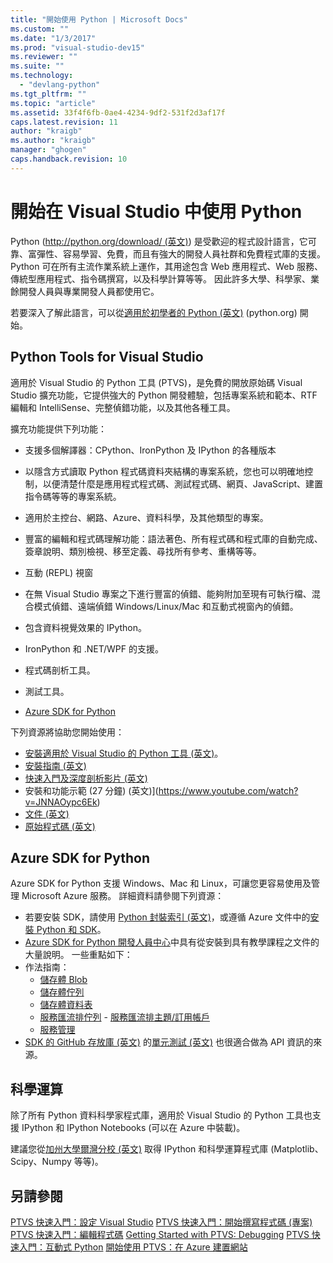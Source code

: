 ```yaml
---
title: "開始使用 Python | Microsoft Docs"
ms.custom: ""
ms.date: "1/3/2017"
ms.prod: "visual-studio-dev15"
ms.reviewer: ""
ms.suite: ""
ms.technology: 
  - "devlang-python"
ms.tgt_pltfrm: ""
ms.topic: "article"
ms.assetid: 33f4f6fb-0ae4-4234-9df2-531f2d3af17f
caps.latest.revision: 11
author: "kraigb"
ms.author: "kraigb"
manager: "ghogen"
caps.handback.revision: 10
---
```

# <a name="getting-started-with-python-in-visual-studio"></a>開始在 Visual Studio 中使用 Python

Python ([http://python.org/download/ (英文)](http://python.org/download/)) 是受歡迎的程式設計語言，它可靠、富彈性、容易學習、免費，而且有強大的開發人員社群和免費程式庫的支援。 Python 可在所有主流作業系統上運作，其用途包含 Web 應用程式、Web 服務、傳統型應用程式、指令碼撰寫，以及科學計算等等。 因此許多大學、科學家、業餘開發人員與專業開發人員都使用它。

若要深入了解此語言，可以從[適用於初學者的 Python (英文)](https://www.python.org/about/gettingstarted/) (python.org) 開始。

## <a name="python-tools-for-visual-studio"></a>Python Tools for Visual Studio

適用於 Visual Studio 的 Python 工具 (PTVS)，是免費的開放原始碼 Visual Studio 擴充功能，它提供強大的 Python 開發體驗，包括專案系統和範本、RTF 編輯和 IntelliSense、完整偵錯功能，以及其他各種工具。

擴充功能提供下列功能：

- 支援多個解譯器：CPython、IronPython 及 IPython 的各種版本
- 以隱含方式讀取 Python 程式碼資料夾結構的專案系統，您也可以明確地控制，以便清楚什麼是應用程式程式碼、測試程式碼、網頁、JavaScript、建置指令碼等等的專案系統。
- 適用於主控台、網路、Azure、資料科學，及其他類型的專案。
- 豐富的編輯和程式碼理解功能：語法著色、所有程式碼和程式庫的自動完成、簽章說明、類別檢視、移至定義、尋找所有參考、重構等等。
- 互動 (REPL) 視窗
- 在無 Visual Studio 專案之下進行豐富的偵錯、能夠附加至現有可執行檔、混合模式偵錯、遠端偵錯 Windows/Linux/Mac 和互動式視窗內的偵錯。

- 包含資料視覺效果的 IPython。
- IronPython 和 .NET/WPF 的支援。
- 程式碼剖析工具。
- 測試工具。
- [Azure SDK for Python](#azure-sdk-for-python)

下列資源將協助您開始使用：

- [安裝適用於 Visual Studio 的 Python 工具 (英文)](https://www.visualstudio.com/vs/python/)。
- [安裝指南 (英文)](https://github.com/Microsoft/PTVS/wiki/PTVS-Installation)
- [快速入門及深度剖析影片 (英文)](https://www.youtube.com/playlist?list=PLReL099Y5nRdLgGAdrb_YeTdEnd23s6Ff)
- 安裝和功能示範 (27 分鐘) (英文)](https://www.youtube.com/watch?v=JNNAOypc6Ek)
- [文件 (英文)](https://github.com/Microsoft/PTVS/wiki)
- [原始程式碼 (英文)](https://github.com/Microsoft/ptvs)


## <a name="azure-sdk-for-python"></a>Azure SDK for Python

Azure SDK for Python 支援 Windows、Mac 和 Linux，可讓您更容易使用及管理 Microsoft Azure 服務。 詳細資料請參閱下列資源：

- 若要安裝 SDK，請使用 [Python 封裝索引 (英文)](https://pypi.python.org/pypi/azure)，或遵循 Azure 文件中的[安裝 Python 和 SDK](https://azure.microsoft.com/documentation/articles/python-how-to-install/)。
- [Azure SDK for Python 開發人員中心](http://azure.microsoft.com/en-us/develop/python/)中具有從安裝到具有教學課程之文件的大量說明。  一些重點如下：
- 作法指南：
  - [儲存體 Blob](http://azure.microsoft.com/en-us/develop/python/how-to-guides/blob-service/)
  - [儲存體佇列](http://azure.microsoft.com/en-us/develop/python/how-to-guides/queue-service/)
  - [儲存體資料表](http://azure.microsoft.com/en-us/develop/python/how-to-guides/table-service/)
  - [服務匯流排佇列](http://azure.microsoft.com/en-us/develop/python/how-to-guides/service-bus-queues/)   - [服務匯流排主題/訂用帳戶](http://azure.microsoft.com/en-us/develop/python/how-to-guides/service-bus-topics/)
  - [服務管理](http://azure.microsoft.com/en-us/develop/python/how-to-guides/service-management/)
- [SDK 的 GitHub 存放庫 (英文)](https://github.com/Azure/azure-sdk-for-python) 的[單元測試 (英文)](https://github.com/Azure/azure-sdk-for-python/tree/master/azure-mgmt/tests) 也很適合做為 API 資訊的來源。


## <a name="scientific-computing"></a>科學運算
除了所有 Python 資料科學家程式庫，適用於 Visual Studio 的 Python 工具也支援 IPython 和 IPython Notebooks (可以在 Azure 中裝載)。

建議您從[加州大學爾灣分校 (英文)](http://www.lfd.uci.edu/~gohlke/pythonlibs/#scipy-stack) 取得 IPython 和科學運算程式庫 (Matplotlib、Scipy、Numpy 等等)。

## <a name="see-also"></a>另請參閱
 [PTVS 快速入門：設定 Visual Studio](../python/getting-started-with-ptvs-setting-up-visual-studio.md)
 [PTVS 快速入門：開始撰寫程式碼 (專案)](../python/getting-started-with-ptvs-start-coding-projects.md)
 [PTVS 快速入門：編輯程式碼](../python/getting-started-with-ptvs-editing-code.md)
 [Getting Started with PTVS: Debugging](../python/getting-started-with-ptvs-debugging.md)
 [PTVS 快速入門：互動式 Python](../python/getting-started-with-ptvs-interactive-python.md)
 [開始使用 PTVS：在 Azure 建置網站](../python/getting-started-with-ptvs-building-a-website-in-azure.md)


<!--HONumber=Feb17_HO4-->


